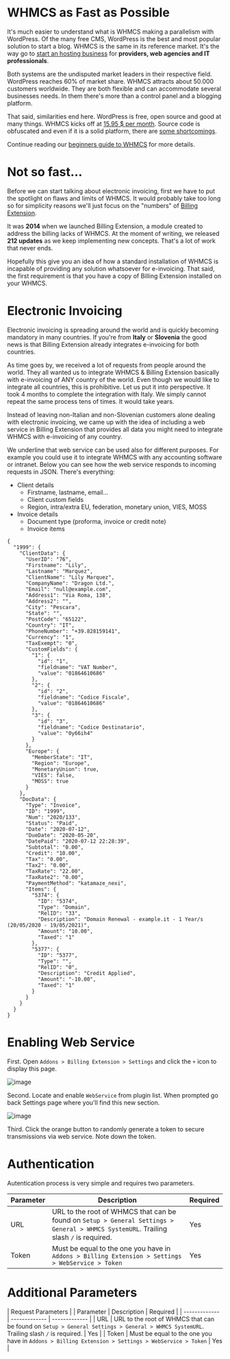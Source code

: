 # WHMCS as Fast as Possible

It's much easier to understand what is WHMCS making a parallelism with WordPress. Of the many free CMS, WordPress is the best and most popular solution to start a blog. WHMCS is the same in its reference market. It's the way go to [start an hosting business](https://katamaze.com/blog/38/starting-a-domain-and-hosting-company-in-2020) for **providers, web agencies and IT professionals**.

Both systems are the undisputed market leaders in their respective field. WordPress reaches 60% of market share. WHMCS attracts about 50.000 customers worldwide. They are both flexible and can accommodate several  businesses needs. In them there's more than a control panel and a blogging platform.

That said, similarities end here. WordPress is free, open source and good at many things. WHMCS kicks off at [15.95 $ per month](https://www.whmcs.com/pricing/). Source code is obfuscated and even if it is a solid platform, there are [some shortcomings](https://katamaze.com/blog/41/my-wishlist-for-whmcs-v8).

Continue reading our [beginners guide to WHMCS](https://katamaze.com/blog/23/what-is-whmcs-and-when-to-use-it-explained-for-beginners) for more details.

# Not so fast...

Before we can start talking about electronic invoicing, first we have to put the spotlight on flaws and limits of WHMCS. It would probably take too long so for simplicity reasons we'll just focus on the "numbers" of [Billing Extension](https://katamaze.com/whmcs/billing-extension/specifications).

It was **2014** when we launched Billing Extension, a module created to address the billing lacks of WHMCS. At the moment of writing, we released **212 updates** as we keep implementing new concepts. That's a lot of work that never ends.

Hopefully this give you an idea of how a standard installation of WHMCS is incapable of providing any solution whatsoever for e-invoicing. That said, the first requirement is that you have a copy of Billing Extension installed on your WHMCS.

# Electronic Invoicing

Electronic invoicing is spreading around the world and is quickly becoming mandatory in many countries. If you're from **Italy** or **Slovenia** the good news is that Billing Extension already integrates e-invoicing for both countries.

As time goes by, we received a lot of requests from people around the world. They all wanted us to integrate WHMCS & Billing Extension basically with e-invoicing of ANY country of the world. Even though we would like to integrate all countries, this is prohibitive. Let us put it into perspective. It took 4 months to complete the integration with Italy. We simply cannot repeat the same process tens of times. It would take years.

Instead of leaving non-Italian and non-Slovenian customers alone dealing with electronic invoicing, we came up with the idea of including a web service in Billing Extension that provides all data you might need to integrate WHMCS with e-invoicing of any country.

We underline that web service can be used also for different purposes. For example you could use it to integrate WHMCS with any accounting software or intranet. Below you can see how the web service responds to incoming requests in JSON. There's everything:

* Client details
  * Firstname, lastname, email...
  * Client custom fields
  * Region, intra/extra EU, federation, monetary union, VIES, MOSS
* Invoice details
  * Document type (proforma, invoice or credit note)
  * Invoice items

```
{
  "1999": {
    "ClientData": {
      "UserID": "76",
      "Firstname": "Lily",
      "Lastname": "Marquez",
      "ClientName": "Lily Marquez",
      "CompanyName": "Dragon Ltd.",
      "Email": "null@example.com",
      "Address1": "Via Roma, 138",
      "Address2": "",
      "City": "Pescara",
      "State": "",
      "PostCode": "65122",
      "Country": "IT",
      "PhoneNumber": "+39.828159141",
      "Currency": "1",
      "TaxExempt": "0",
      "CustomFields": {
        "1": {
          "id": "1",
          "fieldname": "VAT Number",
          "value": "01864610686"
        },
        "2": {
          "id": "2",
          "fieldname": "Codice Fiscale",
          "value": "01864610686"
        },
        "3": {
          "id": "3",
          "fieldname": "Codice Destinatario",
          "value": "0y66ih4"
        }
      },
      "Europe": {
        "MemberState": "IT",
        "Region": "Europe",
        "MonetaryUnion": true,
        "VIES": false,
        "MOSS": true
      }
    },
    "DocData": {
      "Type": "Invoice",
      "ID": "1999",
      "Num": "2020/133",
      "Status": "Paid",
      "Date": "2020-07-12",
      "DueDate": "2020-05-20",
      "DatePaid": "2020-07-12 22:28:39",
      "Subtotal": "0.00",
      "Credit": "10.00",
      "Tax": "0.00",
      "Tax2": "0.00",
      "TaxRate": "22.00",
      "TaxRate2": "0.00",
      "PaymentMethod": "katamaze_nexi",
      "Items": {
        "5374": {
          "ID": "5374",
          "Type": "Domain",
          "RelID": "33",
          "Description": "Domain Renewal - example.it - 1 Year/s (20/05/2020 - 19/05/2021)",
          "Amount": "10.00",
          "Taxed": "1"
        },
        "5377": {
          "ID": "5377",
          "Type": "",
          "RelID": "0",
          "Description": "Credit Applied",
          "Amount": "-10.00",
          "Taxed": "1"
        }
      }
    }
  }
}
```

# Enabling Web Service

First. Open `Addons > Billing Extension > Settings` and click the `+` icon to display this page.

![image](https://katamaze.com/modules/addons/Mercury/uploads/files/Documentation/d73d422c17dda17218706f69299f3c97/whmcs-invoice-web-service-sm.png)

Second. Locate and enable `WebService` from plugin list. When prompted go back Settings page where you'll find this new section.

![image](https://katamaze.com/modules/addons/Mercury/uploads/files/Documentation/d73d422c17dda17218706f69299f3c97/whmcs-webservice-api-invoicing-token.png)

Third. Click the orange button to randomly generate a token to secure transmissions via web service. Note down the token.

# Authentication

Autentication process is very simple and requires two parameters.

| Parameter | Description | Required |
| ------------- | ------------- | ------------- |
| URL | URL to the root of WHMCS that can be found on `Setup > General Settings > General > WHMCS SystemURL`. Trailing slash `/` is required. | Yes |
| Token | Must be equal to the one you have in `Addons > Billing Extension > Settings > WebService > Token` | Yes |

# Additional Parameters

| Request Parameters |
| Parameter | Description | Required |
| ------------- | ------------- | ------------- |
| URL | URL to the root of WHMCS that can be found on `Setup > General Settings > General > WHMCS SystemURL`. Trailing slash `/` is required. | Yes |
| Token | Must be equal to the one you have in `Addons > Billing Extension > Settings > WebService > Token` | Yes |
